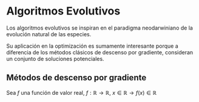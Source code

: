# Algoritmos Evolutivos

Los algoritmos evolutivos se inspiran en el paradigma neodarwiniano de la evolución natural de las especies.

Su aplicación en la optimización es sumamente interesante porque a diferencia de los métodos clásicos de descenso por gradiente, consideran un conjunto de soluciones potenciales.

## Métodos de descenso por gradiente

Sea $f$ una función de valor real, $f: \mathbb R \rightarrow \mathbb R$, $x \in \mathbb{R}  \rightarrow f(x) \in \mathbb{R}$
